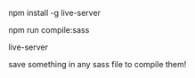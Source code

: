 npm install -g live-server

npm run compile:sass

live-server

save something in any sass file to compile them!
